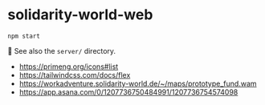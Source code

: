 # solidarity-world-web

```shell
npm start
```

:pencil: See also the `server/` directory.

- https://primeng.org/icons#list
- https://tailwindcss.com/docs/flex
- https://workadventure.solidarity-world.de/~/maps/prototype_fund.wam
- https://app.asana.com/0/1207736750484991/1207736754574098
